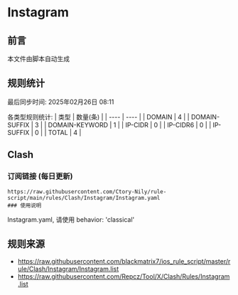 # Instagram

## 前言
本文件由脚本自动生成

## 规则统计
最后同步时间: 2025年02月26日 08:11

各类型规则统计:
| 类型 | 数量(条)  | 
| ---- | ----  |
| DOMAIN | 4 | 
| DOMAIN-SUFFIX | 3 | 
| DOMAIN-KEYWORD | 1 | 
| IP-CIDR | 0 | 
| IP-CIDR6 | 0 | 
| IP-SUFFIX | 0 | 
| TOTAL | 4 | 
## Clash 
### 订阅链接 (每日更新) 

    https://raw.githubusercontent.com/Ctory-Nily/rule-script/main/rules/Clash/Instagram/Instagram.yaml
    ### 使用说明 
Instagram.yaml, 请使用 behavior: 'classical' 
## 规则来源 
- https://raw.githubusercontent.com/blackmatrix7/ios_rule_script/master/rule/Clash/Instagram/Instagram.list 
- https://raw.githubusercontent.com/Repcz/Tool/X/Clash/Rules/Instagram.list 
